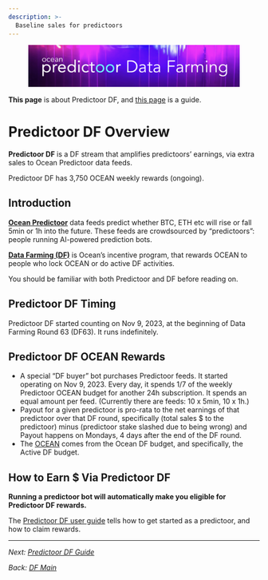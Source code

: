 ```yaml
---
description: >-
  Baseline sales for predictoors
---
```


<figure><img src="../.gitbook/assets/data-farming/predictoordf_main.png" alt=""></figure>

**This page** is about Predictoor DF, and [this page](predictoordf-guide.md) is a guide.

# Predictoor DF Overview

**Predictoor DF** is a DF stream that amplifies predictoors’ earnings, via extra sales to Ocean Predictoor data feeds.

Predictoor DF has 3,750 OCEAN weekly rewards (ongoing).

## Introduction

**[Ocean Predictoor](../predictoor/README.md)** data feeds predict whether BTC, ETH etc will rise or fall 5min or 1h into the future. These feeds are crowdsourced by “predictoors”: people running AI-powered prediction bots.

**[Data Farming (DF)](../data-farming/README.md)** is Ocean’s incentive program, that rewards OCEAN to people who lock OCEAN or do active DF activities.

You should be familiar with both Predictoor and DF before reading on.

## Predictoor DF Timing

Predictoor DF started counting on Nov 9, 2023, at the beginning of Data Farming Round 63 (DF63). It runs indefinitely.

## Predictoor DF OCEAN Rewards

- A special “DF buyer” bot purchases Predictoor feeds. It started operating on Nov 9, 2023. Every day, it spends 1/7 of the weekly Predictoor OCEAN budget for another 24h subscription. It spends an equal amount per feed. (Currently there are  feeds: 10 x 5min, 10 x 1h.)
- Payout for a given predictoor is pro-rata to the net earnings of that predictoor over that DF round, specifically (total sales $ to the predictoor) minus (predictoor stake slashed due to being wrong) and Payout happens on Mondays, 4 days after the end of the DF round.
- The [OCEAN](https://www.coingecko.com/en/coins/ocean-protocol) comes from the Ocean DF budget, and specifically, the Active DF budget.


## How to Earn $ Via Predictoor DF

**Running a predictoor bot will automatically make you eligible for Predictoor DF rewards.**

The [Predictoor DF user guide](predictoordf-guide.md) tells how to get started as a predictoor, and how to claim rewards.

----

_Next: [Predictoor DF Guide](predictoordf-guide.md)_

_Back: [DF Main](README.md)_
